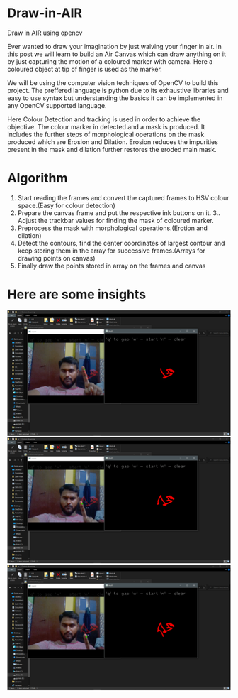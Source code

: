 # Draw-in-AIR
Draw in AIR using opencv

Ever wanted to draw your imagination by just waiving your finger in air. In this post we will learn to build an Air Canvas which can draw anything on it by just capturing the motion of a coloured marker with camera. Here a coloured object at tip of finger is used as the marker.

We will be using the computer vision techniques of OpenCV to build this project. The preffered language is python due to its exhaustive libraries and easy to use syntax but understanding the basics it can be implemented in any OpenCV supported language.

Here Colour Detection and tracking is used in order to achieve the objective. The colour marker in detected and a mask is produced. It includes the further steps of morphological operations on the mask produced which are Erosion and Dilation. Erosion reduces the impurities present in the mask and dilation further restores the eroded main mask.

# Algorithm
1) Start reading the frames and convert the captured frames to HSV colour space.(Easy for colour detection)
2) Prepare the canvas frame and put the respective ink buttons on it. 3.. Adjust the trackbar values for finding the mask of coloured marker.
3) Preprocess the mask with morphological operations.(Erotion and dilation)
4) Detect the contours, find the center coordinates of largest contour and keep storing them in the array for successive frames.(Arrays for drawing points on canvas)
5) Finally draw the points stored in array on the frames and canvas 

# Here are some insights
![](images/Screenshot%20(93).png)
![](images/Screenshot%20(95).png)
![](images/Screenshot%20(96).png)
